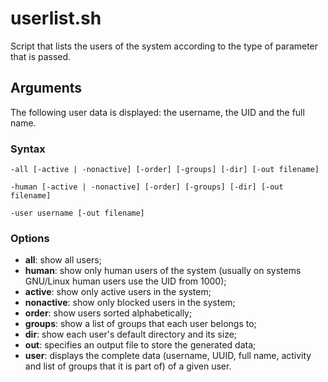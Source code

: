 # userlist.sh

Script that lists the users of the system according to the type of parameter that is passed.

## Arguments

The following user data is displayed: the username, the UID and the full name.

### Syntax

```
-all [-active | -nonactive] [-order] [-groups] [-dir] [-out filename]

-human [-active | -nonactive] [-order] [-groups] [-dir] [-out filename]

-user username [-out filename]
```

### Options
- **all**: show all users;
- **human**: show only human users of the system (usually on systems GNU/Linux human users use the UID from 1000);
- **active**: show only active users in the system;
- **nonactive**: show only blocked users in the system;
- **order**: show users sorted alphabetically;
- **groups**: show a list of groups that each user belongs to;
- **dir**: show each user's default directory and its size;
- **out**: specifies an output file to store the generated data;
- **user**: displays the complete data (username, UUID, full name, activity and list of groups that it is part of) of a given user.
